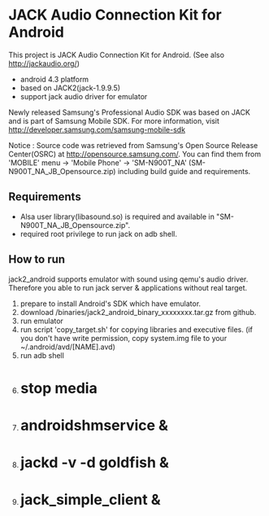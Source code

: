 JACK Audio Connection Kit for Android
====
This project is JACK Audio Connection Kit for Android. (See also http://jackaudio.org/)
 - android 4.3 platform
 - based on JACK2(jack-1.9.9.5)
 - support jack audio driver for emulator

Newly released Samsung's Professional Audio SDK was based on JACK and is part of Samsung Mobile SDK.
For more information, visit http://developer.samsung.com/samsung-mobile-sdk

Notice :
Source code was retrieved from Samsung's Open Source Release Center(OSRC) at http://opensource.samsung.com/.
You can find them from 'MOBILE' menu -> 'Mobile Phone' -> 'SM-N900T\_NA' (SM-N900T\_NA\_JB\_Opensource.zip) including build guide and requirements.

Requirements
----
 - Alsa user library(libasound.so) is required and available in "SM-N900T\_NA\_JB\_Opensource.zip".
 - required root privilege to run jack on adb shell.

How to run
----
jack2_android supports emulator with sound using qemu's audio driver. Therefore you able to run jack server & applications without real target.
 1. prepare to install Android's SDK which have emulator.
 2. download /binaries/jack2_android_binary_xxxxxxxx.tar.gz from github.
 3. run emulator
 4. run script 'copy_target.sh' for copying libraries and executive files. (if you don't have write permission, copy system.img file to your ~/.android/avd/[NAME].avd)
 5. run adb shell
   1. # stop media
   2. # androidshmservice &
   3. # jackd -v -d goldfish &
   4. # jack_simple_client &

